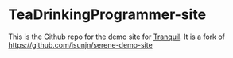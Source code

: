 # TeaDrinkingProgrammer-site
This is the Github repo for the demo site for [Tranquil](https://github.com/TeaDrinkingProgrammer/tranquil). It is a fork of https://github.com/isunjn/serene-demo-site
